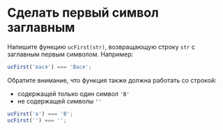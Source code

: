 # Сделать первый символ заглавным 

Напишите функцию `ucFirst(str)`, возвращающую строку `str` с заглавным первым символом. Например:

```js
ucFirst('вася') === 'Вася';
```

Обратите внимание, что функция также должна работать со строкой:
- содержащей только один символ `'В'`
- не содержащей символы `''`
```js
ucFirst('в') === 'В';
ucFirst('') === '';
```
